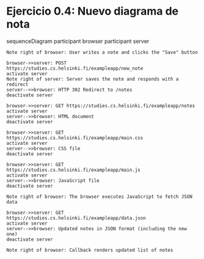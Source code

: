 # Ejercicio 0.4: Nuevo diagrama de nota

sequenceDiagram
    participant browser
    participant server

    Note right of browser: User writes a note and clicks the "Save" button

    browser->>server: POST https://studies.cs.helsinki.fi/exampleapp/new_note
    activate server
    Note right of server: Server saves the note and responds with a redirect
    server-->>browser: HTTP 302 Redirect to /notes
    deactivate server

    browser->>server: GET https://studies.cs.helsinki.fi/exampleapp/notes
    activate server
    server-->>browser: HTML document
    deactivate server

    browser->>server: GET https://studies.cs.helsinki.fi/exampleapp/main.css
    activate server
    server-->>browser: CSS file
    deactivate server

    browser->>server: GET https://studies.cs.helsinki.fi/exampleapp/main.js
    activate server
    server-->>browser: JavaScript file
    deactivate server

    Note right of browser: The browser executes JavaScript to fetch JSON data

    browser->>server: GET https://studies.cs.helsinki.fi/exampleapp/data.json
    activate server
    server-->>browser: Updated notes in JSON format (including the new one)
    deactivate server

    Note right of browser: Callback renders updated list of notes
```
